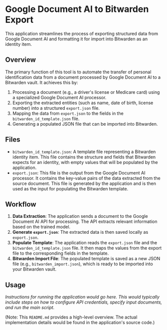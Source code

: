 # Google Document AI to Bitwarden Export

This application streamlines the process of exporting structured data from Google Document AI and formatting it for import into Bitwarden as an identity item.

## Overview

The primary function of this tool is to automate the transfer of personal identification data from a document processed by Google Document AI to a Bitwarden vault. It achieves this by:

1.  Processing a document (e.g., a driver's license or Medicare card) using a specialized Google Document AI processor.
2.  Exporting the extracted entities (such as name, date of birth, license number) into a structured `export.json` file.
3.  Mapping the data from `export.json` to the fields in the `bitwarden_id_template.json` file.
4.  Generating a populated JSON file that can be imported into Bitwarden.

## Files

-   `bitwarden_id_template.json`: A template file representing a Bitwarden identity item. This file contains the structure and fields that Bitwarden expects for an identity, with empty values that will be populated by the application.
-   `export.json`: This file is the output from the Google Document AI processor. It contains the key-value pairs of the data extracted from the source document. This file is generated by the application and is then used as the input for populating the Bitwarden template.

## Workflow

1.  **Data Extraction**: The application sends a document to the Google Document AI API for processing. The API extracts relevant information based on the trained model.
2.  **Generate `export.json`**: The extracted data is then saved locally as `export.json`.
3.  **Populate Template**: The application reads the `export.json` file and the `bitwarden_id_template.json` file. It then maps the values from the export file to the corresponding fields in the template.
4.  **Bitwarden Import File**: The populated template is saved as a new JSON file (e.g., `bitwarden_import.json`), which is ready to be imported into your Bitwarden vault.

## Usage

*Instructions for running the application would go here. This would typically include steps on how to configure API credentials, specify input documents, and run the main script.*

(Note: This `README.md` provides a high-level overview. The actual implementation details would be found in the application's source code.)
